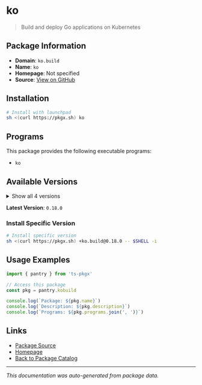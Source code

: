 # ko

> Build and deploy Go applications on Kubernetes

## Package Information

- **Domain**: `ko.build`
- **Name**: `ko`
- **Homepage**: Not specified
- **Source**: [View on GitHub](https://github.com/pkgxdev/pantry/tree/main/projects/ko.build/package.yml)

## Installation

```bash
# Install with launchpad
sh <(curl https://pkgx.sh) ko
```

## Programs

This package provides the following executable programs:

- `ko`

## Available Versions

<details>
<summary>Show all 4 versions</summary>

- `0.18.0`, `0.17.1`, `0.17.0`, `0.16.0`

</details>

**Latest Version**: `0.18.0`

### Install Specific Version

```bash
# Install specific version
sh <(curl https://pkgx.sh) +ko.build@0.18.0 -- $SHELL -i
```

## Usage Examples

```typescript
import { pantry } from 'ts-pkgx'

// Access this package
const pkg = pantry.kobuild

console.log(`Package: ${pkg.name}`)
console.log(`Description: ${pkg.description}`)
console.log(`Programs: ${pkg.programs.join(', ')}`)
```

## Links

- [Package Source](https://github.com/pkgxdev/pantry/tree/main/projects/ko.build/package.yml)
- [Homepage](#)
- [Back to Package Catalog](../package-catalog.md)

---

*This documentation was auto-generated from package data.*

